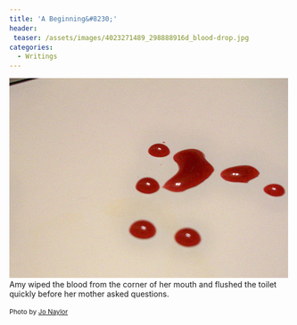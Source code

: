 ```yaml
---
title: 'A Beginning&#8230;'
header:
 teaser: /assets/images/4023271489_298888916d_blood-drop.jpg
categories:
  - Writings
---
```

<img src="/assets/images/4023271489_298888916d_blood-drop.jpg">Amy wiped the blood from the corner of her mouth and flushed the toilet quickly before her mother asked questions.

<small>Photo by <a href="http://www.flickr.com/photos/11598937@N08/4023271489">Jo Naylor</a></small>